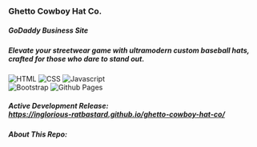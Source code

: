 ### Ghetto Cowboy Hat Co.
##### *GoDaddy Business Site*  
##### Elevate your streetwear game with ultramodern custom baseball hats, crafted for those who dare to stand out.
<!-- ##### *Material Design concept with GSAP animation* -->
![HTML](https://img.shields.io/badge/HTML-239120?style=for-the-badge&logo=html5&logoColor=white)
![CSS](https://img.shields.io/badge/CSS-239120?&style=for-the-badge&logo=css3&logoColor=white)
![Javascript](https://img.shields.io/badge/JavaScript-F7DF1E?style=for-the-badge&logo=javascript&logoColor=black)<br>
![Bootstrap](https://img.shields.io/badge/bootstrap-%238511FA.svg?style=for-the-badge&logo=bootstrap&logoColor=white)
![Github Pages](https://img.shields.io/badge/github%20pages-121013?style=for-the-badge&logo=github&logoColor=white)
##### Active Development Release: <br> https://inglorious-ratbastard.github.io/ghetto-cowboy-hat-co/
##### **About This Repo:**
<!-- ##### The original concept was to build something modern and flashy but not overdone to be submitted as part of a hackathon. It was left an incomplete template after discovering about the passing of a good friend. The project then became his namesake dedicated to depression awareness and suicide prevention. -->
